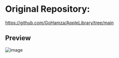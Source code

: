 # Original Repository:
https://github.com/GoHamza/AppleLibrary/tree/main
## Preview
![image](https://github.com/user-attachments/assets/8603cbea-9202-4608-8548-20d4d2694afc)
